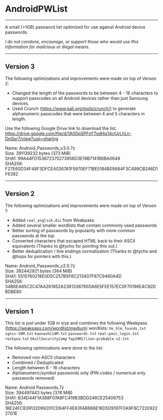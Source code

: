 # AndroidPWList
---
A small (>1GB) password list optimized for use against Android device passwords.

<i> I do not condone, encourage, or support those who would use this information for malicious or illegal means.</i>

---

## Version 3
The following optimizations and improvements were made on top of Verson 2:

* Changed the length of the passwords to be between 4 - 16 characters to support passcodes on all Android devices rather than just Samsung devices. 
* Used Crunch (https://www.kali.org/tools/crunch/) to generate alphanumeric passcodes that were between 4 and 5 characters in length.

Use the following Google Drive link to download the list. <br />
https://drive.google.com/file/d/1A0DpSPFsYTsdHis14cfJrLhLn-DnQsr7/view?usp=sharing

Name: Android_Passwords_v3.0.7z <br />
Size: 391139232 bytes (373 MiB) <br />
SHA1: 99A44FD153672375273956D3E19B7141B6BA0649 <br />
SHA256: F27E60D34F48F3DFCE40267A1F5970EF71BE5184B05684F3C499CB246D1F6392 <br />


---

## Version 2
The following optimizations and improvements were made on top of Verson 1:

* Added `real_english.dic` from Weakpass.
* Added several smaller wordlists that contain commonly used passwords
* Better sorting of passwords by popularity with more common passwords at the top
* Converted characters that escaped HTML back to their ASCII equivalents (Thanks to @tycho for pointing this out.)
* Better deduplication / line endings normalization (Thanks to @tycho and @hops for pointers with this.)

Name: Android_Passwords_v2.0.7z <br />
Size: 382442921 bytes (364 MiB) <br />
SHA1: 5515760218E0D5C257B5F6C213407F67C9460A4D <br />
SHA256: 34B6EA85C2C47AA261952A2381338795DA6E5FEE157EC0F70196E4C92DBDBE80 <br />

---

## Version 1
This list is just under 1GB in size and combines the following Weekpass (https://weakpass.com/wordlist/medium) wordlists:
`hk_hlm_founds.txt`
`ignis-10M.txt`
`kaonashi14M.txt`
`passwords.txt`
`real-pass_login.txt`
`rockyou.txt`
`SkullSecurityComp`
`Top29Million-probable-v2.txt`

The following optimizations were done to the list:

* Removed non-ASCII characters
* Combined / Deduplicated
* Length between 6 - 16 characters
* Alphanumeric/symbol passwords only (PIN codes / numerical only passwords removed)

Name: Android Passwords.7z <br />
Size: 394497443 bytes (376 MiB) <br />
SHA1: B34D44F1A388F07A8FC419B3BDD246CE25406753 <br />
SHA256: 1BE24FC839132099201CD64FF4E63FAB668E16D5D9197F0A9F8C722092227D1E <br />
